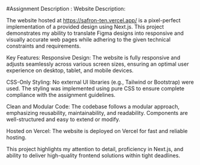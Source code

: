 #Assignment Description :
Website Description:

The website hosted at https://safron-ten.vercel.app/ is a pixel-perfect implementation of a provided design using Next.js. This project demonstrates my ability to translate Figma designs into responsive and visually accurate web pages while adhering to the given technical constraints and requirements.

Key Features:
Responsive Design:
The website is fully responsive and adjusts seamlessly across various screen sizes, ensuring an optimal user experience on desktop, tablet, and mobile devices.

CSS-Only Styling:
No external UI libraries (e.g., Tailwind or Bootstrap) were used. The styling was implemented using pure CSS to ensure complete compliance with the assignment guidelines.

Clean and Modular Code:
The codebase follows a modular approach, emphasizing reusability, maintainability, and readability. Components are well-structured and easy to extend or modify.

Hosted on Vercel:
The website is deployed on Vercel for fast and reliable hosting.

This project highlights my attention to detail, proficiency in Next.js, and ability to deliver high-quality frontend solutions within tight deadlines.
